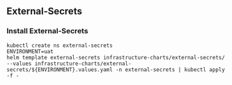 ## External-Secrets


### Install External-Secrets

```shell
kubectl create ns external-secrets
ENVIRONMENT=uat
helm template external-secrets infrastructure-charts/external-secrets/ --values infrastructure-charts/external-secrets/${ENVIRONMENT}.values.yaml -n external-secrets | kubectl apply -f -

```
